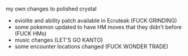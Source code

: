 my own changes to polished crystal

- eviolite and ability patch available in Ecruteak (FUCK GRINDING)
- some pokemon updated to have HM moves that they didn't before (FUCK HMs)
- music changes (LET'S GO KANTO)
- some encounter locations changed (FUCK WONDER TRADE)
